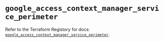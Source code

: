 # `google_access_context_manager_service_perimeter`

Refer to the Terraform Registory for docs: [`google_access_context_manager_service_perimeter`](https://registry.terraform.io/providers/hashicorp/google/5.3.0/docs/resources/access_context_manager_service_perimeter).
